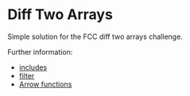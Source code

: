 # Diff Two Arrays

Simple solution for the FCC diff two arrays challenge.

Further information:

*  [includes](https://developer.mozilla.org/en/docs/Web/JavaScript/Reference/Global_Objects/Array/includes)
*  [filter](https://developer.mozilla.org/en-US/docs/Web/JavaScript/Reference/Global_Objects/Array/filter)
*  [Arrow functions](https://developer.mozilla.org/en-US/docs/Web/JavaScript/Reference/Functions/Arrow_functions)
